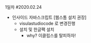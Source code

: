 1일차
#2020.02.24
* 인사이드 자바스크립트 [웹스톰 설치 권장]
  * visulastudiocode 로 변경진행
  * 설치 및 한글팩 설치
    * why? 이클립스를 탈피하자!
    

